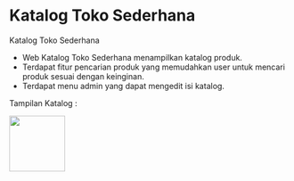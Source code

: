 # Katalog Toko Sederhana
<p>Katalog Toko Sederhana</p>

- Web Katalog Toko Sederhana menampilkan katalog produk. 
- Terdapat fitur pencarian produk yang memudahkan user untuk mencari produk sesuai dengan keinginan. 
- Terdapat menu admin yang dapat mengedit isi katalog.

Tampilan Katalog :
<br>

<img height="100cm" src="https://user-images.githubusercontent.com/74144537/173869710-4abbef12-43e1-4151-9fe1-155e4223b91b.png"/>
